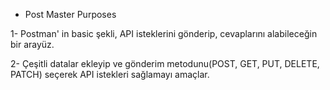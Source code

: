 * Post Master Purposes

1- Postman' in basic şekli, API isteklerini gönderip, cevaplarını alabileceğin bir arayüz.

2- Çeşitli datalar ekleyip ve gönderim metodunu(POST, GET, PUT, DELETE, PATCH) seçerek API istekleri sağlamayı amaçlar.

